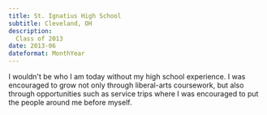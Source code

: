 ```yaml
---
title: St. Ignatius High School
subtitle: Cleveland, OH
description:
  Class of 2013
date: 2013-06
dateformat: MonthYear
---
```

I wouldn't be who I am today without my high school experience. I was encouraged to grow not only through liberal-arts coursework, but also through opportunities such as service trips where I was encouraged to put the people around me before myself.
